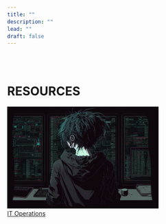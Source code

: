 ```yaml
---
title: ""
description: ""
lead: ""
draft: false
---
```


<br><br>

# RESOURCES

<img src="resources.png" width=70%>

<div class="card my-3">
<div class="card-body">
    <a href="/docs/resources/it/">IT Operations</a><br>
</div>
</div>

<br> 


